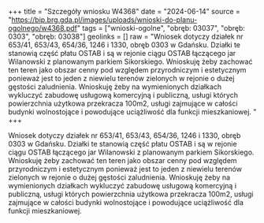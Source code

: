 +++
title = "Szczegóły wniosku W4368"
date = "2024-06-14"
source = "https://bip.brg.gda.pl/images/uploads/wnioski-do-planu-ogolnego/w4368.pdf"
tags = ["wnioski-ogolne", "obręb: 03037", "obręb: 0303", "obręb: 03038"]
geolinks = []
raw = "Wniosek dotyczy działek nr 653/41, 653/43, 654/36, 1246 i 1330, obręb 0303 w Gdańsku. Działki te stanowią część płatu OSTAB i są w rejonie ciągu OSTAB łączącego jar Wilanowski z planowanym parkiem Sikorskiego. Wnioskuję żeby zachować ten teren jako obszar cenny pod względem przyrodniczym i estetycznym ponieważ jest to jeden z niewielu terenów zielonych w rejonie o dużej gęstości zaludnienia. Wnioskuję żeby na wymienionych działkach wykluczyć zabudowę usługową komercyjną i publiczną, usługi których powierzchnia użytkowa przekracza 100m2, usługi zajmujące w całości budynki wolnostojące i powodujące uciążliwość dla funkcji mieszkaniowej. "
+++

Wniosek dotyczy działek nr 653/41, 653/43, 654/36, 1246 i 1330, obręb 0303 w
Gdańsku. Działki te stanowią część płatu OSTAB i są w rejonie ciągu OSTAB łączącego jar
Wilanowski z planowanym parkiem Sikorskiego. Wnioskuję żeby zachować ten teren jako obszar
cenny pod względem przyrodniczym i estetycznym ponieważ jest to jeden z niewielu terenów
zielonych w rejonie o dużej gęstości zaludnienia. Wnioskuję żeby na wymienionych działkach
wykluczyć zabudowę usługową komercyjną i publiczną, usługi których powierzchnia użytkowa
przekracza 100m2, usługi zajmujące w całości budynki wolnostojące i powodujące uciążliwość
dla funkcji mieszkaniowej.



